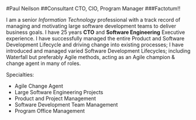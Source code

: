 #Paul Neilson
##Consultant CTO, CIO, Program Manager
###Factotum!!

I am a senior _Information Technology_ professional with a track record of managing and motivating large software development teams to deliver business goals. I have 25 years **CTO** and **Software Engineering** Executive experience.
I have successfully managed the entire Product and Software Development Lifecycle and driving change into existing processes; I have introduced and managed varied Software Development Lifecycles; including Waterfall but preferably Agile methods, acting as an Agile champion & change agent in many of roles.

Specialties:
* Agile Change Agent
* Large Software Engineering Projects
* Product and Project Management
* Software Development Team Management
* Program Office Management
